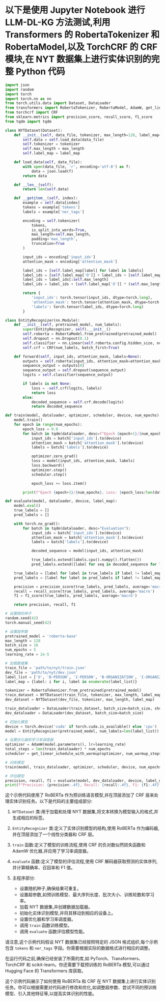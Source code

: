 # 以下是使用 Jupyter Notebook 进行 LLM-DL-KG 方法测试,利用 Transformers 的 RobertaTokenizer 和 RobertaModel,以及 TorchCRF 的 CRF 模块,在 NYT 数据集上进行实体识别的完整 Python 代码

```python
import json
import random
import torch
import torch.nn as nn
from torch.utils.data import Dataset, DataLoader
from transformers import RobertaTokenizer, RobertaModel, AdamW, get_linear_schedule_with_warmup
from torchcrf import CRF
from sklearn.metrics import precision_score, recall_score, f1_score
from tqdm import tqdm

class NYTDataset(Dataset):
    def __init__(self, data_file, tokenizer, max_length=128, label_map=None):
        self.data = self.load_data(data_file)
        self.tokenizer = tokenizer
        self.max_length = max_length
        self.label_map = label_map

    def load_data(self, data_file):
        with open(data_file, 'r', encoding='utf-8') as f:
            data = json.load(f)
        return data

    def __len__(self):
        return len(self.data)

    def __getitem__(self, index):
        example = self.data[index]
        tokens = example['tokens']
        labels = example['ner_tags']

        encoding = self.tokenizer(
            tokens,
            is_split_into_words=True,
            max_length=self.max_length,
            padding='max_length',
            truncation=True
        )

        input_ids = encoding['input_ids']
        attention_mask = encoding['attention_mask']

        label_ids = [self.label_map[label] for label in labels]
        label_ids = [self.label_map['O']] + label_ids + [self.label_map['O']]
        label_ids = label_ids[:self.max_length]
        label_ids = label_ids + [self.label_map['O']] * (self.max_length - len(label_ids))

        return {
            'input_ids': torch.tensor(input_ids, dtype=torch.long),
            'attention_mask': torch.tensor(attention_mask, dtype=torch.long),
            'labels': torch.tensor(label_ids, dtype=torch.long)
        }

class EntityRecognizer(nn.Module):
    def __init__(self, pretrained_model, num_labels):
        super(EntityRecognizer, self).__init__()
        self.roberta = RobertaModel.from_pretrained(pretrained_model)
        self.dropout = nn.Dropout(0.1)
        self.classifier = nn.Linear(self.roberta.config.hidden_size, num_labels)
        self.crf = CRF(num_labels, batch_first=True)

    def forward(self, input_ids, attention_mask, labels=None):
        outputs = self.roberta(input_ids, attention_mask=attention_mask)
        sequence_output = outputs[0]
        sequence_output = self.dropout(sequence_output)
        logits = self.classifier(sequence_output)

        if labels is not None:
            loss = -self.crf(logits, labels)
            return loss
        else:
            decoded_sequence = self.crf.decode(logits)
            return decoded_sequence

def train(model, dataloader, optimizer, scheduler, device, num_epochs):
    model.train()
    for epoch in range(num_epochs):
        epoch_loss = 0.0
        for batch in tqdm(dataloader, desc=f"Epoch {epoch+1}/{num_epochs}"):
            input_ids = batch['input_ids'].to(device)
            attention_mask = batch['attention_mask'].to(device)
            labels = batch['labels'].to(device)

            optimizer.zero_grad()
            loss = model(input_ids, attention_mask, labels)
            loss.backward()
            optimizer.step()
            scheduler.step()

            epoch_loss += loss.item()

        print(f"Epoch {epoch+1}/{num_epochs}, Loss: {epoch_loss/len(dataloader):.4f}")

def evaluate(model, dataloader, device, label_map):
    model.eval()
    true_labels = []
    pred_labels = []

    with torch.no_grad():
        for batch in tqdm(dataloader, desc="Evaluation"):
            input_ids = batch['input_ids'].to(device)
            attention_mask = batch['attention_mask'].to(device)
            labels = batch['labels'].to(device)

            decoded_sequence = model(input_ids, attention_mask)

            true_labels.extend(labels.cpu().numpy().flatten())
            pred_labels.extend([label for seq in decoded_sequence for label in seq])

    true_labels = [label for label in true_labels if label != label_map['O']]
    pred_labels = [label for label in pred_labels if label != label_map['O']]

    precision = precision_score(true_labels, pred_labels, average='macro')
    recall = recall_score(true_labels, pred_labels, average='macro')
    f1 = f1_score(true_labels, pred_labels, average='macro')

    return precision, recall, f1

# 设置随机种子
random.seed(42)
torch.manual_seed(42)

# 设置超参数
pretrained_model = 'roberta-base'
max_length = 128
batch_size = 16
num_epochs = 5
learning_rate = 2e-5

# 加载数据集
train_file = 'path/to/nyt/train.json'
dev_file = 'path/to/nyt/dev.json'
label_list = ['O', 'B-PERSON', 'I-PERSON', 'B-ORGANIZATION', 'I-ORGANIZATION', 'B-LOCATION', 'I-LOCATION']
label_map = {label: i for i, label in enumerate(label_list)}

tokenizer = RobertaTokenizer.from_pretrained(pretrained_model)
train_dataset = NYTDataset(train_file, tokenizer, max_length, label_map)
dev_dataset = NYTDataset(dev_file, tokenizer, max_length, label_map)

train_dataloader = DataLoader(train_dataset, batch_size=batch_size, shuffle=True)
dev_dataloader = DataLoader(dev_dataset, batch_size=batch_size)

# 初始化模型
device = torch.device('cuda' if torch.cuda.is_available() else 'cpu')
model = EntityRecognizer(pretrained_model, num_labels=len(label_list)).to(device)

# 设置优化器和学习率调度器
optimizer = AdamW(model.parameters(), lr=learning_rate)
total_steps = len(train_dataloader) * num_epochs
scheduler = get_linear_schedule_with_warmup(optimizer, num_warmup_steps=0, num_training_steps=total_steps)

# 训练模型
train(model, train_dataloader, optimizer, scheduler, device, num_epochs)

# 评估模型
precision, recall, f1 = evaluate(model, dev_dataloader, device, label_map)
print(f"Precision: {precision:.4f}, Recall: {recall:.4f}, F1: {f1:.4f}")
```

这个示例代码使用了 RoBERTa 作为预训练语言模型,并在顶层添加了 CRF 层来处理实体识别任务。以下是代码的主要组成部分:

1. `NYTDataset` 类:用于加载和处理 NYT 数据集,将文本转换为模型输入的格式,并生成相应的标签。

2. `EntityRecognizer` 类:定义了实体识别模型的结构,使用 RoBERTa 作为编码器,并在顶层添加了一个线性分类器和 CRF 层。

3. `train` 函数:定义了模型的训练流程,使用 CRF 的负对数似然损失函数和 AdamW 优化器,并应用了学习率调度器。

4. `evaluate` 函数:定义了模型的评估流程,使用 CRF 解码器获取预测的实体序列,并计算精确率、召回率和 F1 值。

5. 主程序部分:
   - 设置随机种子,确保结果可重复。
   - 设置超参数,如预训练模型、最大序列长度、批次大小、训练轮数和学习率。
   - 加载 NYT 数据集,并创建数据加载器。
   - 初始化实体识别模型,并将其移动到相应的设备上。
   - 设置优化器和学习率调度器。
   - 调用 `train` 函数训练模型。
   - 调用 `evaluate` 函数评估模型性能。

请注意,这个示例代码假设 NYT 数据集已经按照特定的 JSON 格式组织,每个示例包含 `tokens` 和 `ner_tags` 字段。你需要根据实际的数据格式进行相应的调整。

在运行代码之前,确保已经安装了所需的库,如 PyTorch、Transformers、TorchCRF 和 scikit-learn。你还需要下载预训练的 RoBERTa 模型,可以通过 Hugging Face 的 Transformers 库获取。

这个示例代码展示了如何使用 RoBERTa 和 CRF 在 NYT 数据集上进行实体识别任务。你可以根据需要对代码进行修改和优化,如调整超参数、尝试不同的预训练模型、引入其他特征等,以提高实体识别的性能。
